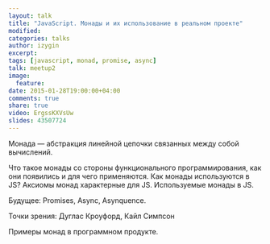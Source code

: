 ```yaml
---
layout: talk
title: "JavaScript. Монады и их использование в реальном проекте"
modified:
categories: talks
author: izygin
excerpt:
tags: [javascript, monad, promise, async]
talk: meetup2
image:
  feature:
date: 2015-01-28T19:00:00+04:00
comments: true
share: true
video: ErgssKXVsUw
slides: 43507724
---
```


Монада &mdash; абстракция линейной цепочки связанных между собой вычислений.

Что такое монады со стороны функционального программирования, как они появились и для чего применяются.
Как монады используются в JS? Аксиомы монад характерные для JS. Используемые монады в JS.

Будущее: Promises, Async, Asynquence.

Точки зрения: Дуглас Кроуфорд, Кайл Симпсон

Примеры монад в программном продукте.
